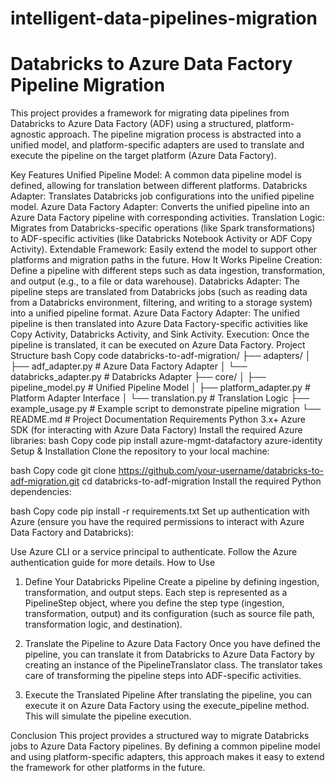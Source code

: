 # intelligent-data-pipelines-migration

# Databricks to Azure Data Factory Pipeline Migration

This project provides a framework for migrating data pipelines from Databricks to Azure Data Factory (ADF) using a structured, platform-agnostic approach. The pipeline migration process is abstracted into a unified model, and platform-specific adapters are used to translate and execute the pipeline on the target platform (Azure Data Factory).

Key Features
Unified Pipeline Model: A common data pipeline model is defined, allowing for translation between different platforms.
Databricks Adapter: Translates Databricks job configurations into the unified pipeline model.
Azure Data Factory Adapter: Converts the unified pipeline into an Azure Data Factory pipeline with corresponding activities.
Translation Logic: Migrates from Databricks-specific operations (like Spark transformations) to ADF-specific activities (like Databricks Notebook Activity or ADF Copy Activity).
Extendable Framework: Easily extend the model to support other platforms and migration paths in the future.
How It Works
Pipeline Creation: Define a pipeline with different steps such as data ingestion, transformation, and output (e.g., to a file or data warehouse).
Databricks Adapter: The pipeline steps are translated from Databricks jobs (such as reading data from a Databricks environment, filtering, and writing to a storage system) into a unified pipeline format.
Azure Data Factory Adapter: The unified pipeline is then translated into Azure Data Factory-specific activities like Copy Activity, Databricks Activity, and Sink Activity.
Execution: Once the pipeline is translated, it can be executed on Azure Data Factory.
Project Structure
bash
Copy code
databricks-to-adf-migration/
├── adapters/
│   ├── adf_adapter.py         # Azure Data Factory Adapter
│   └── databricks_adapter.py  # Databricks Adapter
├── core/
│   ├── pipeline_model.py      # Unified Pipeline Model
│   ├── platform_adapter.py    # Platform Adapter Interface
│   └── translation.py         # Translation Logic
├── example_usage.py           # Example script to demonstrate pipeline migration
└── README.md                  # Project Documentation
Requirements
Python 3.x+
Azure SDK (for interacting with Azure Data Factory)
Install the required Azure libraries:
bash
Copy code
pip install azure-mgmt-datafactory azure-identity
Setup & Installation
Clone the repository to your local machine:

bash
Copy code
git clone https://github.com/your-username/databricks-to-adf-migration.git
cd databricks-to-adf-migration
Install the required Python dependencies:

bash
Copy code
pip install -r requirements.txt
Set up authentication with Azure (ensure you have the required permissions to interact with Azure Data Factory and Databricks):

Use Azure CLI or a service principal to authenticate.
Follow the Azure authentication guide for more details.
How to Use
1. Define Your Databricks Pipeline
Create a pipeline by defining ingestion, transformation, and output steps. Each step is represented as a PipelineStep object, where you define the step type (ingestion, transformation, output) and its configuration (such as source file path, transformation logic, and destination).

2. Translate the Pipeline to Azure Data Factory
Once you have defined the pipeline, you can translate it from Databricks to Azure Data Factory by creating an instance of the PipelineTranslator class. The translator takes care of transforming the pipeline steps into ADF-specific activities.

3. Execute the Translated Pipeline
After translating the pipeline, you can execute it on Azure Data Factory using the execute_pipeline method. This will simulate the pipeline execution.

Conclusion
This project provides a structured way to migrate Databricks jobs to Azure Data Factory pipelines. By defining a common pipeline model and using platform-specific adapters, this approach makes it easy to extend the framework for other platforms in the future.
